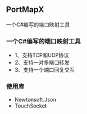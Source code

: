 ## PortMapX

一个C#编写的端口映射工具

### 一个C#编写的端口映射工具

+ 1、支持TCP和UDP协议
+ 2、支持一对多端口转发
+ 3、支持一个端口回复交互

### 使用库
+ Newtonsoft.Json
+ TouchSocket